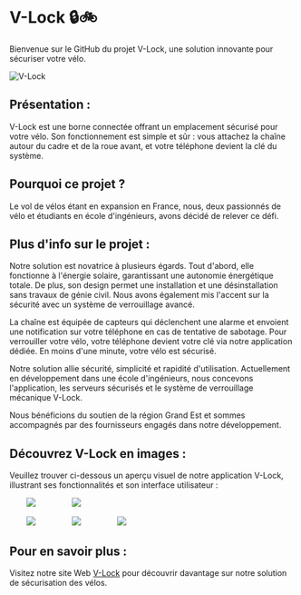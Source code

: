 # V-Lock 🔒🚲

Bienvenue sur le GitHub du projet V-Lock, une solution innovante pour sécuriser votre vélo.

![V-Lock](profile/v-lock.png)

## Présentation :
V-Lock est une borne connectée offrant un emplacement sécurisé pour votre vélo. Son fonctionnement est simple et sûr : vous attachez la chaîne autour du cadre et de la roue avant, et votre téléphone devient la clé du système.

## Pourquoi ce projet ?
Le vol de vélos étant en expansion en France, nous, deux passionnés de vélo et étudiants en école d'ingénieurs, avons décidé de relever ce défi.

## Plus d'info sur le projet :
Notre solution est novatrice à plusieurs égards. Tout d'abord, elle fonctionne à l'énergie solaire, garantissant une autonomie énergétique totale. De plus, son design permet une installation et une désinstallation sans travaux de génie civil. Nous avons également mis l'accent sur la sécurité avec un système de verrouillage avancé.

La chaîne est équipée de capteurs qui déclenchent une alarme et envoient une notification sur votre téléphone en cas de tentative de sabotage. Pour verrouiller votre vélo, votre téléphone devient votre clé via notre application dédiée. En moins d'une minute, votre vélo est sécurisé.

Notre solution allie sécurité, simplicité et rapidité d'utilisation. Actuellement en développement dans une école d'ingénieurs, nous concevons l'application, les serveurs sécurisés et le système de verrouillage mécanique V-Lock.

Nous bénéficions du soutien de la région Grand Est et sommes accompagnés par des fournisseurs engagés dans notre développement.

## Découvrez V-Lock en images :

Veuillez trouver ci-dessous un aperçu visuel de notre application V-Lock, illustrant ses fonctionnalités et son interface utilisateur :

<p>
    <img src="profile/1.png" hspace="30" >
    <img src="profile/2-2.png" hspace="30" >
</p>
<p>
    <img src="profile/3-2.png" hspace="30" >
    <img src="profile/4.png" hspace="30" >
    <img src="profile/5.png" hspace="30" >
</p>

## Pour en savoir plus :

Visitez notre site Web [V-Lock](http://www.v-lock.fr) pour découvrir davantage sur notre solution de sécurisation des vélos.

<!--

**Here are some ideas to get you started:**

🙋‍♀️ A short introduction - what is your organization all about?
🌈 Contribution guidelines - how can the community get involved?
👩‍💻 Useful resources - where can the community find your docs? Is there anything else the community should know?
🍿 Fun facts - what does your team eat for breakfast?
🧙 Remember, you can do mighty things with the power of [Markdown](https://docs.github.com/github/writing-on-github/getting-started-with-writing-and-formatting-on-github/basic-writing-and-formatting-syntax)
-->

